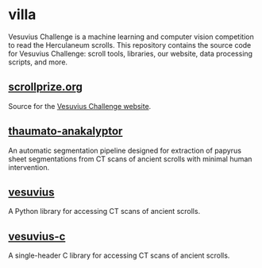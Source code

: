 # villa

Vesuvius Challenge is a machine learning and computer vision competition to read the Herculaneum scrolls.
This repository contains the source code for Vesuvius Challenge: scroll tools, libraries, our website, data processing scripts, and more.

## [scrollprize.org](scrollprize.org/)
Source for the [Vesuvius Challenge website](https://scrollprize.org).

## [thaumato-anakalyptor](thaumato-anakalyptor/)
An automatic segmentation pipeline designed for extraction of papyrus sheet segmentations from CT scans of ancient scrolls with minimal human intervention.

## [vesuvius](vesuvius/)
A Python library for accessing CT scans of ancient scrolls.

## [vesuvius-c](vesuvius-c/)
A single-header C library for accessing CT scans of ancient scrolls.
